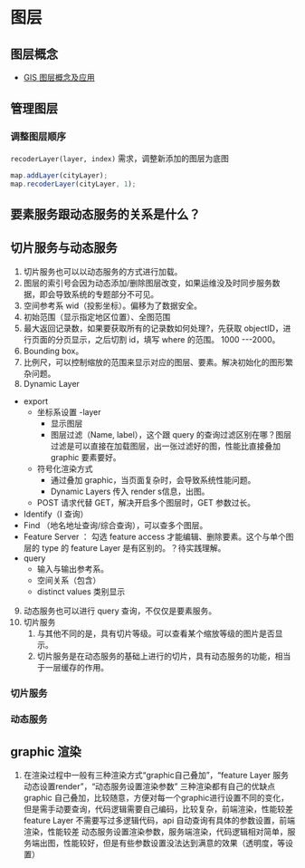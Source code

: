 # 图层

## 图层概念

- [GIS 图层概念及应用](https://juejin.im/post/5d3ff32ef265da03986bcd21)

## 管理图层

### 调整图层顺序

`recoderLayer(layer, index)` 需求，调整新添加的图层为底图
```js
map.addLayer(cityLayer);
map.recoderLayer(cityLayer, 1);
```

## 要素服务跟动态服务的关系是什么？

## 切片服务与动态服务

1. 切片服务也可以以动态服务的方式进行加载。
2. 图层的索引号会因为动态添加/删除图层改变，如果运维没及时同步服务数据，即会导致系统的专题部分不可见。
3. 空间参考系 wid（投影坐标）。偏移为了数据安全。
4. 初始范围（显示指定地区位置）、全图范围
5. 最大返回记录数，如果要获取所有的记录数如何处理?，先获取 objectID，进行页面的分页显示，之后切割 id，填写 where 的范围。 1000 ---2000。
6. Bounding box。
7. 比例尺，可以控制缩放的范围来显示对应的图层、要素。解决初始化的图形繁杂问题。
8. Dynamic Layer
  - export
    - 坐标系设置
    -layer
      - 显示图层
      - 图层过滤（Name, label），这个跟 query 的查询过滤区别在哪？图层过滤是可以直接在加载图层，出一张过滤好的图，性能比直接叠加 graphic 要素要好。
    - 符号化渲染方式
      - 通过叠加 graphic，当页面复杂时，会导致系统性能问题。
      - Dynamic Layers 传入 render s信息，出图。
    - POST 请求代替 GET，解决开启多个图层时，GET 参数过长。
  - Identify（I 查询）
  - Find （地名地址查询/综合查询），可以查多个图层。
  - Feature Server ： 勾选 feature access 才能编辑、删除要素。这个与单个图层的 type 的 feature Layer 是有区别的。？待实践理解。
  - query
    - 输入与输出参考系。
    - 空间关系（包含）
    - distinct values 类别显示
9. 动态服务也可以进行 query 查询，不仅仅是要素服务。
10. 切片服务
    1.  与其他不同的是，具有切片等级。可以查看某个缩放等级的图片是否显示。
    2.  切片服务是在动态服务的基础上进行的切片，具有动态服务的功能，相当于一层缓存的作用。

### 切片服务

### 动态服务

## graphic 渲染

 1. 在渲染过程中一般有三种渲染方式“graphic自己叠加”，“feature Layer 服务动态设置render”，“动态服务设置渲染参数” 三种渲染都有自己的优缺点
       graphic 自己叠加，比较随意，方便对每一个graphic进行设置不同的变化，但是需手动要查询，代码逻辑需要自己编码，比较复杂，前端渲染，性能较差
        feature Layer 不需要写过多逻辑代码，api 自动查询有具体的参数设置，前端渲染，性能较差
        动态服务设置渲染参数，服务端渲染，代码逻辑相对简单，服务端出图，性能较好，但是有些参数设置没法达到满意的效果（透明度，等设置）
